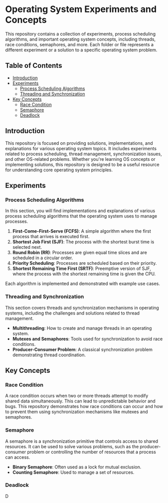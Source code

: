 # Operating System Experiments and Concepts

This repository contains a collection of experiments, process scheduling algorithms, and important operating system concepts, including threads, race conditions, semaphores, and more. Each folder or file represents a different experiment or a solution to a specific operating system problem.

## Table of Contents
- [Introduction](#introduction)
- [Experiments](#experiments)
  - [Process Scheduling Algorithms](#process-scheduling-algorithms)
  - [Threading and Synchronization](#threading-and-synchronization)
- [Key Concepts](#key-concepts)
  - [Race Condition](#race-condition)
  - [Semaphore](#semaphore)
  - [Deadlock](#deadlock)


## Introduction
This repository is focused on providing solutions, implementations, and explanations for various operating system topics. It includes experiments related to process scheduling, thread management, synchronization issues, and other OS-related problems. Whether you're learning OS concepts or implementing solutions, this repository is designed to be a useful resource for understanding core operating system principles.

## Experiments

### Process Scheduling Algorithms
In this section, you will find implementations and explanations of various process scheduling algorithms that the operating system uses to manage processes.

1. **First-Come-First-Serve (FCFS)**: A simple algorithm where the first process that arrives is executed first.
2. **Shortest Job First (SJF)**: The process with the shortest burst time is selected next.
3. **Round Robin (RR)**: Processes are given equal time slices and are scheduled in a circular order.
4. **Priority Scheduling**: Processes are scheduled based on their priority.
5. **Shortest Remaining Time First (SRTF)**: Preemptive version of SJF, where the process with the shortest remaining time is given the CPU.

Each algorithm is implemented and demonstrated with example use cases.

### Threading and Synchronization
This section covers threads and synchronization mechanisms in operating systems, including the challenges and solutions related to thread management.

- **Multithreading**: How to create and manage threads in an operating system.
- **Mutexes and Semaphores**: Tools used for synchronization to avoid race conditions.
- **Producer-Consumer Problem**: A classical synchronization problem demonstrating thread coordination.
  
## Key Concepts

### Race Condition
A race condition occurs when two or more threads attempt to modify shared data simultaneously. This can lead to unpredictable behavior and bugs. This repository demonstrates how race conditions can occur and how to prevent them using synchronization mechanisms like mutexes and semaphores.

### Semaphore
A semaphore is a synchronization primitive that controls access to shared resources. It can be used to solve various problems, such as the producer-consumer problem or controlling the number of resources that a process can access.

- **Binary Semaphore**: Often used as a lock for mutual exclusion.
- **Counting Semaphore**: Used to manage a set of resources.

### Deadlock
D
